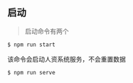 ## 启动

>   启动命令有两个



```bash
$ npm run start
```

该命令会启动人资系统服务，不会重置数据

```bash
$ npm run serve
```

>   